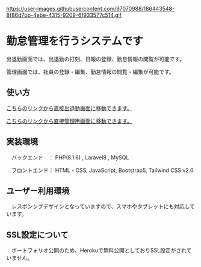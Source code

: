https://user-images.githubusercontent.com/97070988/186443548-8f86d7bb-4ebe-4315-9209-6f933577c514.gif

# 勤怠管理を行うシステムです

出退勤画面では、出退勤の打刻、日報の登録、勤怠情報の閲覧が可能です。

管理画面では、社員の登録・編集、勤怠情報の閲覧・編集が可能です。

## 使い方

[こちらのリンクから直接出退勤画面に移動できます。](https://attendance-managements.herokuapp.com/)

[こちらのリンクから直接管理用画面に移動できます。](https://attendance-managements.herokuapp.com/admin)

## 実装環境

　バックエンド　： PHP(8.1.6) , Laravel8  , MySQL

　フロントエンド： HTML・CSS, JavaScript, Bootstrap5, Tailwind CSS v2.0
 
## ユーザー利用環境

　レスポンシブデザインとなっていますので、スマホやタブレットにも対応しています。
 
## SSL設定について
　ポートフォリオ公開のため、Herokuで無料公開としておりSSL設定がされていません。
